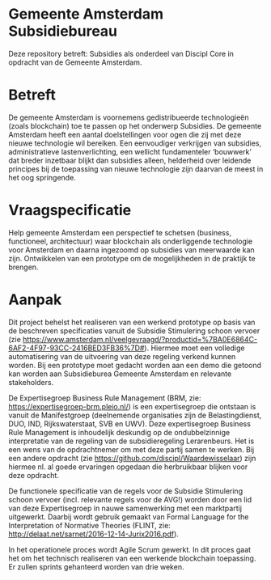 # Gemeente Amsterdam Subsidiebureau
Deze repository betreft: Subsidies als onderdeel van Discipl Core in opdracht van de Gemeente Amsterdam.

# Betreft

De gemeente Amsterdam is voornemens gedistribueerde technologieën (zoals blockchain) toe te passen op het onderwerp Subsidies. De gemeente Amsterdam heeft een aantal doelstellingen voor ogen die zij met deze nieuwe technologie wil bereiken. Een eenvoudiger verkrijgen van subsidies, administratieve lastenverlichting, een wellicht fundamenteler ‘bouwwerk’ dat breder inzetbaar blijkt dan subsidies alleen, helderheid over leidende principes bij de toepassing van nieuwe technologie zijn daarvan de meest in het oog springende.

# Vraagspecificatie

Help gemeente Amsterdam een perspectief te schetsen (business, functioneel, architectuur) waar blockchain als onderliggende technologie voor Amsterdam en daarna ingezoomd op subsidies van meerwaarde kan zijn. Ontwikkelen van een prototype om de mogelijkheden in de praktijk te brengen.

# Aanpak

Dit project behelst het realiseren van een werkend prototype op basis van de beschreven specificaties vanuit de Subsidie Stimulering schoon vervoer (zie https://www.amsterdam.nl/veelgevraagd/?productid=%7BA0E6864C-6AF2-4F97-93CC-2416BED3FB36%7D#). Hiermee moet een volledige automatisering van de uitvoering van deze regeling verkend kunnen worden. Bij een prototype moet gedacht worden aan een demo die getoond kan worden aan Subsidieburea Gemeente Amsterdam en relevante stakeholders. 

De Expertisegroep Business Rule Management (BRM, zie: https://expertisegroep-brm.pleio.nl/) is een expertisegroep die ontstaan is vanuit de Manifestgroep (deelnemende organisaties zijn de Belastingdienst, DUO, IND, Rijkswaterstaat, SVB en UWV). Deze expertisegroep Business Rule Management is inhoudelijk deskundig op de ondubbelzinnige interpretatie van de regeling van de subsidieregeling Lerarenbeurs. Het is een wens van de opdrachtnemer om met deze partij samen te werken. Bij een andere opdracht (zie https://github.com/discipl/Waardewisselaar) zijn hiermee nl. al goede ervaringen opgedaan die herbruikbaar blijken voor deze opdracht. 

De functionele specificatie van de regels voor de Subsidie Stimulering schoon vervoer (incl. relevante regels voor de AVG!) worden door een lid van deze Expertisegroep in nauwe samenwerking met een marktpartij uitgewerkt. Daarbij wordt gebruik gemaakt van Formal Language for the Interpretation of Normative Theories (FLINT, zie: http://delaat.net/sarnet/2016-12-14-Jurix2016.pdf).

In het operationele proces wordt Agile Scrum gewerkt. In dit proces gaat het om het technisch realiseren van een werkende blockchain toepassing. Er zullen sprints gehanteerd worden van drie weken.
